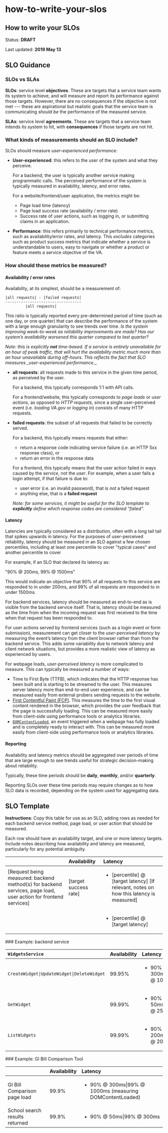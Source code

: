 # how-to-write-your-slos

## How to write your SLOs

Status: **DRAFT**

Last updated: **2019 May 13**

## SLO Guidance

### SLOs vs SLAs

**SLOs**: service level **objectives**. These are targets that a service team wants its system to achieve, and will measure and report its performance against those targets. However, there are no consequences if the objective is not met --- these are aspirational but realistic goals that the service team is communicating _should be_ the performance of the measured service.

**SLAs**: service level **agreements**. These are targets that a service team intends its system to hit, with **consequences** if those targets are not hit.

### What kinds of measurements should an SLO include?

SLOs should measure _user-experienced performance_:

* **User-experienced**: this refers to the user of the system and what they perceive.

  For a backend, the user is typically another service making programmatic calls. The perceived performance of the system is typically measured in availability, latency, and error rates.

  For a website/frontend/user application, the metrics might be:

  * Page load time \(latency\)
  * Page load success rate \(availability / error rate\)
  * Success rate of user actions, such as logging in, or submitting claims in an application.

* **Performance**: this refers primarily to technical performance metrics, such as availability/error rates, and latency. This _excludes_ categories such as product success metrics that indicate whether a service is understandable to users, easy to navigate or whether a product or feature meets a service objective of the VA.

### How should these metrics be measured?

#### Availability / error rates

Availability, at its simplest, should be a measurement of:

```text
|all requests| - |failed requests|
----------------------------------
         |all requests|
```

This ratio is typically reported every pre-determined period of time \(such as one day, or one quarter\) that can describe the performance of the system with a large enough granularity to see trends over time. _Is the system improving week-to-week as reliability improvements are made? Has our system’s availability worsened this quarter compared to last quarter?_

_Note: this is explicitly **not** time-based. If a service is entirely unavailable for an hour of peak traffic, that will hurt the availability metric much more than an hour unavailable during off-hours. This reflects the fact that SLO measures \_user-experienced performance_.\_

* **all requests**: all requests made to this service in the given time period, as perceived by the user.

  For a backend, this typically corresponds 1:1 with API calls.

  For a frontend/website, this typically corresponds to _page loads_ or _user actions_, as opposed to _HTTP requests_, since a single user-perceived event \(i.e. _loading VA.gov_ or _logging in_\) consists of many HTTP requests.

* **failed requests**: the subset of all requests that failed to be correctly served.

  For a backend, this typically means requests that either:

  * return a response code indicating service failure \(i.e. an HTTP 5xx response class\), or
  * return an error in the response data

  For a frontend, this typically means that the user action failed in ways caused by the _service_, not the _user_. For example, when a user fails a login attempt, if that failure is due to:

  * user error \(i.e. an invalid password\), that is _not_ a failed request
  * anything else, that is a **failed request**

  _Note: for some services, it might be useful for the SLO template to **explicitly** define which response codes are considered "failed"._

#### Latency

Latencies are typically considered as a distribution, often with a long tail tail that spikes upwards in latency. For the purposes of user-perceived reliability, latency should be measured in an SLO against a few chosen percentiles, including at least one percentile to cover "typical cases" and another percentile to cover

For example, if an SLO that declared its latency as:

"90% @ 200ms, 99% @ 1500ms"

This would indicate an objective that 90% of all requests to this service are responded to in under 200ms, and 99% of all requests are responded to in under 1500ms.

For backend services, latency should be measured as end-to-end as is visible from the backend service itself. That is, latency should be measured as the time from when the incoming request was first received to the time when that request has been responded to.

For user actions served by frontend services \(such as a login event or form submission\), measurement can get closer to the _user-perceived latency_ by measuring the event’s latency from the client browser rather than from the backend service. This adds some variability due to network latency and client network situations, but provides a more realistic view of latency as experienced by users.

For webpage loads, _user-perceived latency_ is more complicated to measure. This can typically be measured a number of ways:

* Time to First Byte \(TTFB\), which indicates that the HTTP response has been built and is starting to be streamed to the user. This measures server latency more than end-to-end user experience, and can be measured easily from external probers sending requests to the website.
* [First Contentful Paint \(FCP\)](https://developers.google.com/web/tools/lighthouse/audits/first-contentful-paint). This measures the time to the first visual content rendered in the browser, which provides the user feedback that the page is successfully loading. This can be measured more easily from client-side using performance tools or analytics libraries.
* [`DOMContentLoaded`](https://developer.mozilla.org/en-US/docs/Web/API/Document/DOMContentLoaded_event), an event triggered when a webpage has fully loaded and is completely ready to interact with. This can be measured more easily from client-side using performance tools or analytics libraries.

#### Reporting

Availability and latency metrics should be aggregated over periods of time that are large enough to see trends useful for strategic decision-making about reliability.

Typically, these time periods should be **daily**, **monthly**, and/or **quarterly**.

Reporting SLOs over these time periods may require changes as to how SLO data is recorded, depending on the system used for aggregating data.

## SLO Template

**Instructions**: Copy this table for use as an SLO, adding rows as needed for each backend service method, page load, or user action that should be measured.

Each row should have an availability target, and one or more latency targets. Include notes describing how availability and latency are measured, particularly for any potential ambiguity.

<table>
  <thead>
    <tr>
      <th style="text-align:left"></th>
      <th style="text-align:left">Availability</th>
      <th style="text-align:left">Latency</th>
    </tr>
  </thead>
  <tbody>
    <tr>
      <td style="text-align:left">[Request being measured: backend method(s) for backend services, page
        load, user action for frontend services]</td>
      <td style="text-align:left">[target success rate]</td>
      <td style="text-align:left">
        <ul>
          <li>[percentile] @ [target latency] [If relevant, notes on how this latency
            is measured]</li>
        </ul>
      </td>
    </tr>
    <tr>
      <td style="text-align:left"></td>
      <td style="text-align:left"></td>
      <td style="text-align:left">
        <ul>
          <li>[percentile] @ [target latency]</li>
        </ul>
      </td>
    </tr>
  </tbody>
</table>### Example: backend service

<table>
  <thead>
    <tr>
      <th style="text-align:left"><b><code>WidgetsService</code></b>
      </th>
      <th style="text-align:left">Availability</th>
      <th style="text-align:left">Latency</th>
    </tr>
  </thead>
  <tbody>
    <tr>
      <td style="text-align:left"> <code>CreateWidget|UpdateWidget|DeleteWidget</code>
      </td>
      <td style="text-align:left">99.95%</td>
      <td style="text-align:left">
        <ul>
          <li>90% @ 300ms|99% @ 1000ms</li>
        </ul>
      </td>
    </tr>
    <tr>
      <td style="text-align:left"><code>GetWidget</code>
      </td>
      <td style="text-align:left">99.99%</td>
      <td style="text-align:left">
        <ul>
          <li>90% @ 50ms|99% @ 250ms</li>
        </ul>
      </td>
    </tr>
    <tr>
      <td style="text-align:left"><code>ListWidgets</code>
      </td>
      <td style="text-align:left">99.99%</td>
      <td style="text-align:left">
        <ul>
          <li>90% @ 200ms|99% @ 2000ms</li>
        </ul>
      </td>
    </tr>
  </tbody>
</table>### Example: GI Bill Comparison Tool

<table>
  <thead>
    <tr>
      <th style="text-align:left"></th>
      <th style="text-align:left">Availability</th>
      <th style="text-align:left">Latency</th>
    </tr>
  </thead>
  <tbody>
    <tr>
      <td style="text-align:left">GI Bill Comparison page load</td>
      <td style="text-align:left">99.9%</td>
      <td style="text-align:left">
        <ul>
          <li>90% @ 300ms|99% @ 1000ms (measuring DOMContentLoaded)</li>
        </ul>
      </td>
    </tr>
    <tr>
      <td style="text-align:left">School search results returned</td>
      <td style="text-align:left">99.9%</td>
      <td style="text-align:left">
        <ul>
          <li>90% @ 50ms|99% @ 300ms</li>
        </ul>
      </td>
    </tr>
  </tbody>
</table>